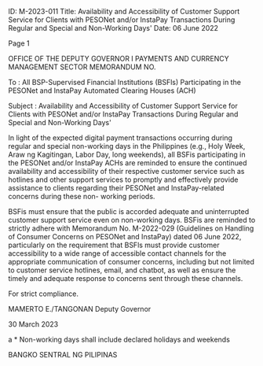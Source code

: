 ID: M-2023-011
Title: Availability and Accessibility of Customer Support Service for Clients with PESONet and/or InstaPay Transactions During Regular and Special and Non-Working Days'
Date: 06 June 2022

Page 1

OFFICE OF THE DEPUTY GOVERNOR I PAYMENTS AND CURRENCY MANAGEMENT SECTOR MEMORANDUM NO.

To : All BSP-Supervised Financial Institutions (BSFls) Participating in the PESONet and InstaPay Automated Clearing Houses (ACH)

Subject : Availability and Accessibility of Customer Support Service for Clients with PESONet and/or InstaPay Transactions During Regular and Special and Non-Working Days'

In light of the expected digital payment transactions occurring during regular and special non-working days in the Philippines (e.g., Holy Week, Araw ng Kagitingan, Labor Day, long weekends), all BSFis participating in the PESONet and/or InstaPay ACHs are reminded to ensure the continued availability and accessibility of their respective customer service such as hotlines and other support services to promptly and effectively provide assistance to clients regarding their PESONet and InstaPay-related concerns during these non- working periods.

BSFis must ensure that the public is accorded adequate and uninterrupted customer support service even on non-working days. BSFis are reminded to strictly adhere with Memorandum No. M-2022-029 (Guidelines on Handling of Consumer Concerns on PESONet and InstaPay) dated 06 June 2022, particularly on the requirement that BSFls must provide customer accessibility to a wide range of accessible contact channels for the appropriate communication of consumer concerns, including but not limited to customer service hotlines, email, and chatbot, as well as ensure the timely and adequate response to concerns sent through these channels.

For strict compliance.

MAMERTO E./TANGONAN Deputy Governor

30 March 2023

a * Non-working days shall include declared holidays and weekends

BANGKO SENTRAL NG PILIPINAS